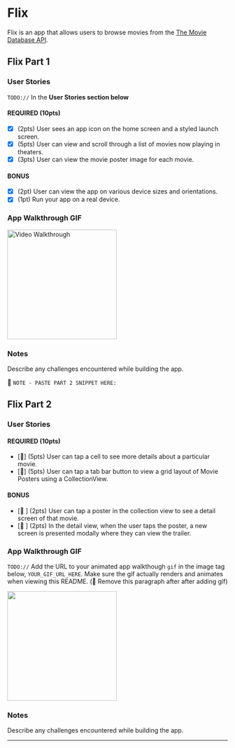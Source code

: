 # Flix

Flix is an app that allows users to browse movies from the [The Movie Database API](http://docs.themoviedb.apiary.io/#).

## Flix Part 1

### User Stories

`TODO://` In the **User Stories section below**

#### REQUIRED (10pts)

- [x] (2pts) User sees an app icon on the home screen and a styled launch screen.
- [x] (5pts) User can view and scroll through a list of movies now playing in theaters.
- [x] (3pts) User can view the movie poster image for each movie.

#### BONUS

- [x] (2pt) User can view the app on various device sizes and orientations.
- [x] (1pt) Run your app on a real device.

### App Walkthrough GIF

<img src='http://g.recordit.co/9RxtiquaSW.gif' title='Video Walkthrough' width='250' alt='Video Walkthrough' />

### Notes

Describe any challenges encountered while building the app.

📝 `NOTE - PASTE PART 2 SNIPPET HERE:`

## Flix Part 2

### User Stories

#### REQUIRED (10pts)

- [🚫] (5pts) User can tap a cell to see more details about a particular movie.
- [🚫] (5pts) User can tap a tab bar button to view a grid layout of Movie Posters using a CollectionView.

#### BONUS

- [🚫 ] (2pts) User can tap a poster in the collection view to see a detail screen of that movie.
- [🚫 ] (2pts) In the detail view, when the user taps the poster, a new screen is presented modally where they can view the trailer.

### App Walkthrough GIF

`TODO://` Add the URL to your animated app walkthough `gif` in the image tag below, `YOUR_GIF_URL_HERE`. Make sure the gif actually renders and animates when viewing this README. (🚫 Remove this paragraph after after adding gif)

<img src="YOUR_GIF_URL_HERE" width=250><br>

### Notes

Describe any challenges encountered while building the app.

---

